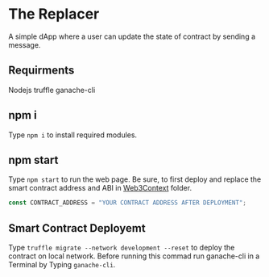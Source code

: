 # The Replacer

A simple dApp where a user can update the state of contract by sending a message.

## Requirments
Nodejs
truffle
ganache-cli

## npm i
Type `npm i` to install required modules.

## npm start

Type `npm start` to run the web page. Be sure, to first deploy and replace the smart contract address and ABI in [Web3Context](./src/Web3Context ) folder.
```JavaScript
const CONTRACT_ADDRESS = "YOUR CONTRACT ADDRESS AFTER DEPLOYMENT";
```


## Smart Contract Deployemt

Type `truffle migrate --network development --reset` to deploy the contract on local network.
Before running this commad run ganache-cli in a Terminal by Typing `ganache-cli`.

